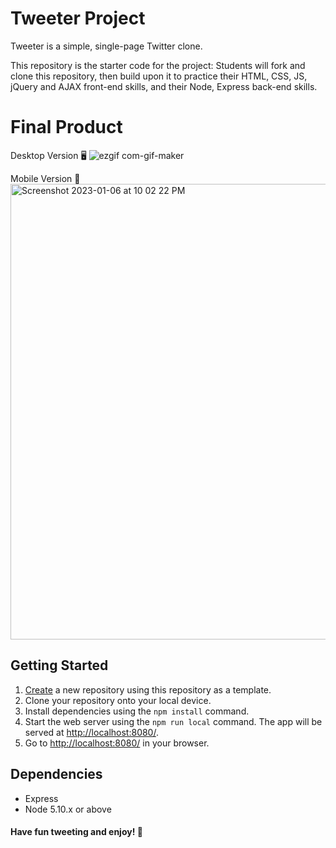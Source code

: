 # Tweeter Project

Tweeter is a simple, single-page Twitter clone.

This repository is the starter code for the project: Students will fork and clone this repository, then build upon it to practice their HTML, CSS, JS, jQuery and AJAX front-end skills, and their Node, Express back-end skills.

# Final Product

Desktop Version 🖥️
![ezgif com-gif-maker](https://user-images.githubusercontent.com/110562017/211181918-0c2fb54c-aa2f-4a03-ba12-abc18c2daa65.gif)


Mobile Version 📱
<img width="729" alt="Screenshot 2023-01-06 at 10 02 22 PM" src="https://user-images.githubusercontent.com/110562017/211132198-6e39650a-2518-415d-9045-35f579d5fcd9.png">

## Getting Started

1. [Create](https://docs.github.com/en/repositories/creating-and-managing-repositories/creating-a-repository-from-a-template) a new repository using this repository as a template.
2. Clone your repository onto your local device.
3. Install dependencies using the `npm install` command.
3. Start the web server using the `npm run local` command. The app will be served at <http://localhost:8080/>.
4. Go to <http://localhost:8080/> in your browser.

## Dependencies

- Express
- Node 5.10.x or above

#### Have fun tweeting and enjoy! 🥰